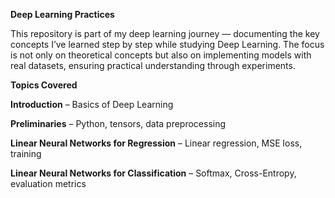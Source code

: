 **Deep Learning Practices**

This repository is part of my deep learning journey — documenting the key concepts I’ve learned step by step while studying Deep Learning.
The focus is not only on theoretical concepts but also on implementing models with real datasets, ensuring practical understanding through experiments.

**Topics Covered**

**Introduction** – Basics of Deep Learning

**Preliminaries** – Python, tensors, data preprocessing

**Linear Neural Networks for Regression** – Linear regression, MSE loss, training

**Linear Neural Networks for Classification** – Softmax, Cross-Entropy, evaluation metrics
